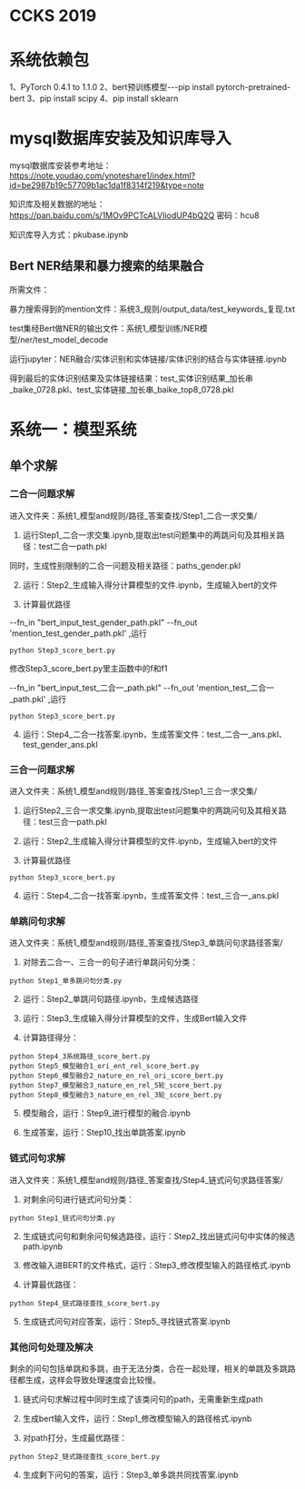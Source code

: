 # CCKS 2019

# 系统依赖包

1、PyTorch 0.4.1 to 1.1.0
2、bert预训练模型---pip install pytorch-pretrained-bert
3、pip install scipy
4、pip install sklearn




# mysql数据库安装及知识库导入

mysql数据库安装参考地址：https://note.youdao.com/ynoteshare1/index.html?id=be2987b19c57709b1ac1da1f8314f219&type=note

知识库及相关数据的地址：https://pan.baidu.com/s/1MOv9PCTcALVIiodUP4bQ2Q 密码：hcu8

知识库导入方式：pkubase.ipynb


## Bert NER结果和暴力搜索的结果融合
所需文件：

暴力搜索得到的mention文件：系统3_规则/output_data/test_keywords_复现.txt

test集经Bert做NER的输出文件：系统1_模型训练/NER模型/ner/test_model_decode

运行jupyter：NER融合/实体识别和实体链接/实体识别的结合与实体链接.ipynb

得到最后的实体识别结果及实体链接结果：test_实体识别结果_加长串_baike_0728.pkl、test_实体链接_加长串_baike_top8_0728.pkl

# 系统一：模型系统
## 单个求解
### 二合一问题求解
进入文件夹：系统1_模型and规则/路径_答案查找/Step1_二合一求交集/
1. 运行Step1_二合一求交集.ipynb,提取出test问题集中的两跳问句及其相关路径：test二合一path.pkl

同时，生成性别限制的二合一问题及相关路径：paths_gender.pkl

2. 运行：Step2_生成输入得分计算模型的文件.ipynb，生成输入bert的文件

3. 计算最优路径

 --fn_in "bert_input_test_gender_path.pkl" --fn_out 'mention_test_gender_path.pkl' ,运行
```
python Step3_score_bert.py 
```
修改Step3_score_bert.py里主函数中的f和f1

 --fn_in "bert_input_test_二合一_path.pkl" --fn_out 'mention_test_二合一_path.pkl' ,运行
```
python Step3_score_bert.py 
```

4. 运行：Step4_二合一找答案.ipynb，生成答案文件：test_二合一_ans.pkl、test_gender_ans.pkl

### 三合一问题求解
进入文件夹：系统1_模型and规则/路径_答案查找/Step1_三合一求交集/

1. 运行Step2_三合一求交集.ipynb,提取出test问题集中的两跳问句及其相关路径：test三合一path.pkl

2. 运行：Step2_生成输入得分计算模型的文件.ipynb，生成输入bert的文件

3. 计算最优路径
```
python Step3_score_bert.py 
```

4. 运行：Step4_二合一找答案.ipynb，生成答案文件：test_三合一_ans.pkl


### 单跳问句求解
进入文件夹：系统1_模型and规则/路径_答案查找/Step3_单跳问句求路径答案/

1. 对除去二合一、三合一的句子进行单跳问句分类：
```
python Step1_单多跳问句分类.py
```

2. 运行：Step2_单跳问句路径.ipynb，生成候选路径

3. 运行：Step3_生成输入得分计算模型的文件，生成Bert输入文件

4. 计算路径得分：
```
python Step4_3系统路径_score_bert.py
python Step5_模型融合1_ori_ent_rel_score_bert.py
python Step6_模型融合2_nature_en_rel_ori_score_bert.py
python Step7_模型融合3_nature_en_rel_5轮_score_bert.py
python Step8_模型融合3_nature_en_rel_3轮_score_bert.py
```
5. 模型融合，运行：Step9_进行模型的融合.ipynb

6. 生成答案，运行：Step10_找出单跳答案.ipynb


### 链式问句求解
进入文件夹：系统1_模型and规则/路径_答案查找/Step4_链式问句求路径答案/

1. 对剩余问句进行链式问句分类：
```
python Step1_链式问句分类.py
```

2. 生成链式问句和剩余问句候选路径，运行：Step2_找出链式问句中实体的候选path.ipynb

3. 修改输入进BERT的文件格式，运行：Step3_修改模型输入的路径格式.ipynb

4. 计算最优路径：
```
python Step4_链式路径查找_score_bert.py
```
5. 生成链式问句对应答案，运行：Step5_寻找链式答案.ipynb

### 其他问句处理及解决

剩余的问句包括单跳和多跳，由于无法分类，合在一起处理，相关的单跳及多跳路径都生成，这样会导致处理速度会比较慢。

1. 链式问句求解过程中同时生成了该类问句的path，无需重新生成path

2. 生成bert输入文件，运行：Step1_修改模型输入的路径格式.ipynb

3. 对path打分，生成最优路径：
```
python Step2_链式路径查找_score_bert.py
```

4. 生成剩下问句的答案，运行：Step3_单多跳共同找答案.ipynb
